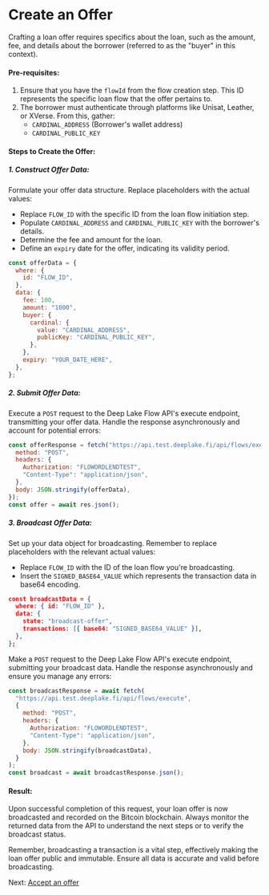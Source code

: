 # Create an Offer

Crafting a loan offer requires specifics about the loan, such as the amount, fee, and details about the borrower (referred to as the "buyer" in this context).

#### Pre-requisites:

1. Ensure that you have the `flowId` from the flow creation step. This ID represents the specific loan flow that the offer pertains to.
2. The borrower must authenticate through platforms like Unisat, Leather, or XVerse. From this, gather:
   - `CARDINAL_ADDRESS` (Borrower's wallet address)
   - `CARDINAL_PUBLIC_KEY`

#### Steps to Create the Offer:

##### 1. **Construct Offer Data**:

Formulate your offer data structure. Replace placeholders with the actual values:

- Replace `FLOW_ID` with the specific ID from the loan flow initiation step.
- Populate `CARDINAL_ADDRESS` and `CARDINAL_PUBLIC_KEY` with the borrower's details.
- Determine the fee and amount for the loan.
- Define an `expiry` date for the offer, indicating its validity period.

```javascript
const offerData = {
  where: {
    id: "FLOW_ID",
  },
  data: {
    fee: 100,
    amount: "1000",
    buyer: {
      cardinal: {
        value: "CARDINAL_ADDRESS",
        publicKey: "CARDINAL_PUBLIC_KEY",
      },
    },
    expiry: "YOUR_DATE_HERE",
  },
};
```

##### 2. **Submit Offer Data**:

Execute a `POST` request to the Deep Lake Flow API's execute endpoint, transmitting your offer data. Handle the response asynchronously and account for potential errors:

```javascript
const offerResponse = fetch("https://api.test.deeplake.fi/api/flows/execute", {
  method: "POST",
  headers: {
    Authorization: "FLOWORDLENDTEST",
    "Content-Type": "application/json",
  },
  body: JSON.stringify(offerData),
});
const offer = await res.json();
```

##### 3. **Broadcast Offer Data**:

Set up your data object for broadcasting. Remember to replace placeholders with the relevant actual values:

- Replace `FLOW_ID` with the ID of the loan flow you're broadcasting.
- Insert the `SIGNED_BASE64_VALUE` which represents the transaction data in base64 encoding.

```json
const broadcastData = {
  where: { id: "FLOW_ID" },
  data: {
    state: "broadcast-offer",
    transactions: [{ base64: "SIGNED_BASE64_VALUE" }],
  },
};
```

Make a `POST` request to the Deep Lake Flow API's execute endpoint, submitting your broadcast data. Handle the response asynchronously and ensure you manage any errors:

```javascript
const broadcastResponse = await fetch(
  "https://api.test.deeplake.fi/api/flows/execute",
  {
    method: "POST",
    headers: {
      Authorization: "FLOWORDLENDTEST",
      "Content-Type": "application/json",
    },
    body: JSON.stringify(broadcastData),
  }
);
const broadcast = await broadcastResponse.json();
```

#### Result:

Upon successful completion of this request, your loan offer is now broadcasted and recorded on the Bitcoin blockchain. Always monitor the returned data from the API to understand the next steps or to verify the broadcast status.

Remember, broadcasting a transaction is a vital step, effectively making the loan offer public and immutable. Ensure all data is accurate and valid before broadcasting.

Next: [Accept an offer](accept-an-offer.md)
